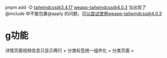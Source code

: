 pnpm add -D tailwindcss@3.4.17 weapp-tailwindcss@4.0.3
当出现了 @include 中不能包裹@apply 的问题，可以尝试使用weapp-tailwindcss@4.0.3

# g功能

详情页面视频信息只显示两行 ×
分类标签统一组件化 ×
分类页面 ×
